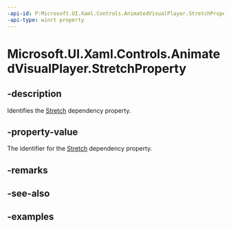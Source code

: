 ```yaml
---
-api-id: P:Microsoft.UI.Xaml.Controls.AnimatedVisualPlayer.StretchProperty
-api-type: winrt property
---
```


<!-- Property syntax.
public DependencyProperty StretchProperty { get; }
-->

# Microsoft.UI.Xaml.Controls.AnimatedVisualPlayer.StretchProperty

## -description

Identifies the [Stretch](animatedvisualplayer_stretch.md) dependency property.

## -property-value

The identifier for the [Stretch](animatedvisualplayer_stretch.md) dependency property.

## -remarks

## -see-also

## -examples

